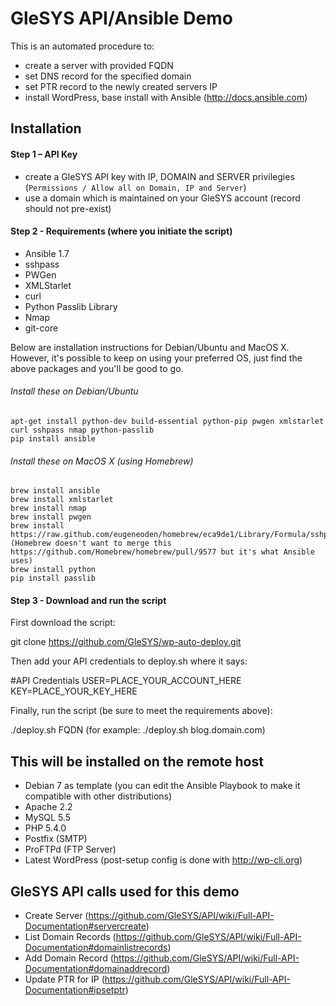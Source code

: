 # GleSYS API/Ansible Demo

This is an automated procedure to:

  * create a server with provided FQDN
  * set DNS record for the specified domain
  * set PTR record to the newly created servers IP
  * install WordPress, base install with Ansible (http://docs.ansible.com)


## Installation


#### Step 1 – API Key

   * create a GleSYS API key with IP, DOMAIN and SERVER privilegies (`Permissions / Allow all on Domain, IP and Server`)
   * use a domain which is maintained on your GleSYS account (record should not pre-exist)


#### Step 2 - Requirements (where you initiate the script)

   * Ansible 1.7
   * sshpass
   * PWGen
   * XMLStarlet
   * curl
   * Python Passlib Library
   * Nmap
   * git-core

Below are installation instructions for Debian/Ubuntu and MacOS X. However, it's possible to keep on using your preferred OS, just find the above packages and you'll be good to go.


###### Install these on Debian/Ubuntu


	apt-get install python-dev build-essential python-pip pwgen xmlstarlet curl sshpass nmap python-passlib
	pip install ansible


###### Install these on MacOS X (using Homebrew)


	brew install ansible
	brew install xmlstarlet
	brew install nmap
	brew install pwgen
	brew install https://raw.github.com/eugeneoden/homebrew/eca9de1/Library/Formula/sshpass.rb (Homebrew doesn't want to merge this https://github.com/Homebrew/homebrew/pull/9577 but it's what Ansible uses)
	brew install python
	pip install passlib


#### Step 3 - Download and run the script

First download the script:


git clone https://github.com/GleSYS/wp-auto-deploy.git


Then add your API credentials to deploy.sh where it says:

#API Credentials
USER=PLACE_YOUR_ACCOUNT_HERE
KEY=PLACE_YOUR_KEY_HERE


Finally, run the script (be sure to meet the requirements above):

./deploy.sh FQDN (for example: ./deploy.sh blog.domain.com)


## This will be installed on the remote host

   * Debian 7 as template (you can edit the Ansible Playbook to make it compatible with other distributions)
   * Apache 2.2
   * MySQL 5.5
   * PHP 5.4.0
   * Postfix (SMTP)
   * ProFTPd (FTP Server)
   * Latest WordPress (post-setup config is done with http://wp-cli.org)


## GleSYS API calls used for this demo

   * Create Server (https://github.com/GleSYS/API/wiki/Full-API-Documentation#servercreate)
   * List Domain Records (https://github.com/GleSYS/API/wiki/Full-API-Documentation#domainlistrecords)
   * Add Domain Record (https://github.com/GleSYS/API/wiki/Full-API-Documentation#domainaddrecord)
   * Update PTR for IP (https://github.com/GleSYS/API/wiki/Full-API-Documentation#ipsetptr)
